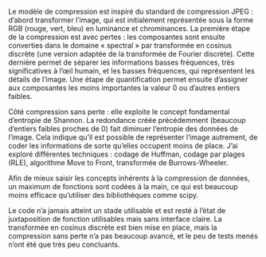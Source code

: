 Le modèle de compression est inspiré du standard de compression JPEG : d’abord transformer l’image, qui est initialement représentée sous la forme RGB (rouge, vert, bleu) en luminance et chrominances. La première étape de la compression est avec pertes : les composantes sont ensuite converties dans le domaine « spectral » par transformée en cosinus discrète (une version adaptée de la transformée de Fourier discrète). Cette dernière permet de séparer les informations basses fréquences, très significatives à l’œil humain, et les basses fréquences, qui représentent les détails de l’image. Une étape de quantification permet ensuite d’assigner aux composantes les moins importantes la valeur 0 ou d’autres entiers faibles.

Côté compression sans perte : elle exploite le concept fondamental d’entropie de Shannon. La redondance créée précédemment (beaucoup d’entiers faibles proches de 0) fait diminuer l’entropie des données de l’image. Cela indique qu’il est possible de représenter l’image autrement, de coder les informations de sorte qu’elles occupent moins de place. J’ai exploré différentes techniques : codage de Huffman, codage par plages (RLE), algorithme Move to Front, transformée de Burrows-Wheeler.

Afin de mieux saisir les concepts inhérents à la compression de données, un maximum de fonctions sont codées à la main, ce qui est beaucoup moins efficace qu’utiliser des bibliothèques comme scipy.


Le code n’a jamais atteint un stade utilisable et est resté à l’état de juxtaposition de fonction utilisables mais sans interface claire. La transformée en cosinus discrète est bien mise en place, mais la compression sans perte n’a pas beaucoup avancé, et le peu de tests menés n’ont été que très peu concluants.
